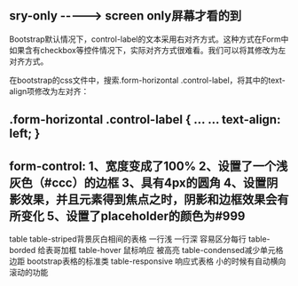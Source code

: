 sry-only -----> screen only屏幕才看的到
----------------------------------------------------------------------------------------------------------------
Bootstrap默认情况下，control-label的文本采用右对齐方式。这种方式在Form中如果含有checkbox等控件情况下，实际对齐方式很难看。我们可以将其修改为左对齐方式。

在bootstrap的css文件中，搜索.form-horizontal .control-label，将其中的text-align项修改为左对齐：

.form-horizontal .control-label {
... ...
text-align: left;
}
----------------------------------------------------------------------------------------------------------------
form-control:
1、宽度变成了100%
2、设置了一个浅灰色（#ccc）的边框
3、具有4px的圆角
4、设置阴影效果，并且元素得到焦点之时，阴影和边框效果会有所变化
5、设置了placeholder的颜色为#999
----------------------------------------------------------------------------------------------------------------
table
table-striped背景灰白相间的表格 一行浅 一行深 容易区分每行
table-borded 给表哥加框
table-hover 鼠标响应 被高亮
table-condensed减少单元格边距 bootstrap表格的标准类
table-responsive 响应式表格 小的时候有自动横向滚动的功能